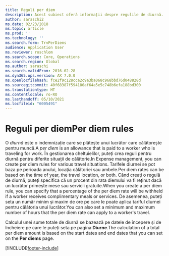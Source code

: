 ```yaml
---
title: Reguli per diem
description: Acest subiect oferă informații despre regulile de diurnă.
author: saraschi2
ms.date: 02/23/2018
ms.topic: article
ms.prod: ''
ms.technology: ''
ms.search.form: TrvPerDiems
audience: Application User
ms.reviewer: roschlom
ms.search.scope: Core, Operations
ms.search.region: Global
ms.author: saraschi
ms.search.validFrom: 2016-02-28
ms.dyn365.ops.version: AX 7.0.0
ms.openlocfilehash: fce2f9c128cca2c9a3ba068c968bbd76d048828d
ms.sourcegitcommit: 40f68387f594180af64a5e5c748b6efa188bd300
ms.translationtype: HT
ms.contentlocale: ro-RO
ms.lasthandoff: 05/10/2021
ms.locfileid: "6005491"
---
```

# <a name="per-diem-rules"></a><span data-ttu-id="38371-103">Reguli per diem</span><span class="sxs-lookup"><span data-stu-id="38371-103">Per diem rules</span></span>

<span data-ttu-id="38371-104">O *diurnă* este o indemnizație care se plătește unui lucrător care călătorește pentru muncă.</span><span class="sxs-lookup"><span data-stu-id="38371-104">A *per diem* is an allowance that is paid to a worker who is traveling for work.</span></span> <span data-ttu-id="38371-105">În gestionarea cheltuielilor, puteți crea reguli pentru diurnă pentru diferite situații de călătorie.</span><span class="sxs-lookup"><span data-stu-id="38371-105">In Expense management, you can create per diem rules for various travel situations.</span></span> <span data-ttu-id="38371-106">Tarifele diurnei se pot baza pe perioada anului, locația călătoriei sau ambele.</span><span class="sxs-lookup"><span data-stu-id="38371-106">Per diem rates can be based on the time of year, the travel location, or both.</span></span> <span data-ttu-id="38371-107">Când creați o regulă de diurnă, puteți specifica că un procent din rata diemului va fi reținut dacă un lucrător primește mese sau servicii gratuite.</span><span class="sxs-lookup"><span data-stu-id="38371-107">When you create a per diem rule, you can specify that a percentage of the per diem rate will be withheld if a worker receives complimentary meals or services.</span></span> <span data-ttu-id="38371-108">De asemenea, puteți seta un număr minim și maxim de ore pe care le poate aplica tariful diurnei pentru călătoria unui lucrător.</span><span class="sxs-lookup"><span data-stu-id="38371-108">You can also set a minimum and maximum number of hours that the per diem rate can apply to a worker's travel.</span></span>

<span data-ttu-id="38371-109">Calculul unei sume totale de diurnă se bazează pe datele de începere și de încheiere pe care le puteți seta pe pagina **Diurne**.</span><span class="sxs-lookup"><span data-stu-id="38371-109">The calculation of a total per diem amount is based on the start dates and end dates that you can set on the **Per diems** page.</span></span>


[!INCLUDE[footer-include](../includes/footer-banner.md)]